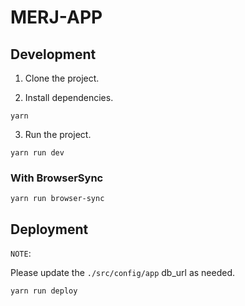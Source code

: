 # MERJ-APP

## Development

1. Clone the project.

2. Install dependencies.

```
yarn
```

3. Run the project.

```
yarn run dev
```

### With BrowserSync

```
yarn run browser-sync
```

## Deployment

`NOTE`:

Please update the `./src/config/app` db_url as needed.

```
yarn run deploy
```
